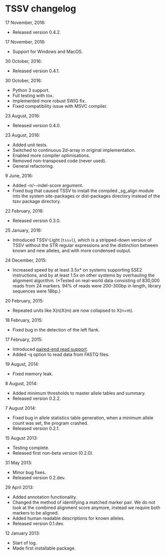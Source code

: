 # TSSV changelog

17 November, 2016:
* Released version 0.4.2.

17 November, 2016:
* Support for Windows and MacOS.

30 October, 2016:
* Released version 0.4.1.

30 October, 2016:
* Python 3 support.
* Full testing with tox.
* Implemented more robust SWIG fix.
* Fixed compatibility issue with MSVC compiler.

23 August, 2016:
* Released version 0.4.0.

23 August, 2016:
* Added unit tests.
* Switched to continuous 2d-array in original implementation.
* Enabled more compiler optimisations.
* Removed non-transposed code (never used).
* General refactoring.

9 June, 2016:
* Added -n/--indel-score argument.
* Fixed bug that caused TSSV to install the compiled _sg_align module into the
  system site-packages or dist-packages directory instead of the tssv package
  directory.

22 February, 2016:
* Released version 0.3.0.

25 January, 2016:
* Introduced TSSV-Light (`tssvl`), which is a stripped-down version of TSSV
  without the STR regular expressions and the distinction between known and new
  alleles, and with more condensed output.

24 December, 2015:
* Increased speed by at least 3.5x* on systems supporting SSE2 instructions,
  and by at least 1.5x on other systems by overhauling the alignment algorithm.
  (*Tested on real-world data consisting of 830,000 reads from 24 markers.
  94% of reads were 200-300bp in length, library sequences were 18bp.)

20 February, 2015:
* Repeated units like X(n)X(m) are now collapsed to X(n+m).

18 February, 2015:
* Fixed bug in the detection of the left flank.

17 February, 2015:
* Introduced [paired-end read support](doc/paired-end.md).
* Added -q option to read data from FASTQ files.

19 August, 2014:
* Fixed memory leak.

8 August, 2014:
* Added minimum thresholds to master allele tables and summary.
* Released version 0.2.2.

7 August 2014:
* Fixed bug in allele statistics table generation, when a minimum allele count
  was set, the program crashed.
* Released version 0.2.1.

15 August 2013:
* Testing complete.
* Released first non-beta version (0.2.0).

31 May 2013:
* Minor bug fixes.
* Released version 0.2.dev.

29 April 2013:
* Added annotation functionality.
* Changed the method of identifying a matched marker pair. We do not look at
  the combined alignment score anymore, instead we require both markers to be
  aligned.
* Added human readable descriptions for known alleles.
* Released version 0.1.dev.

12 January 2013:
* Start of log.
* Made first installable package.
